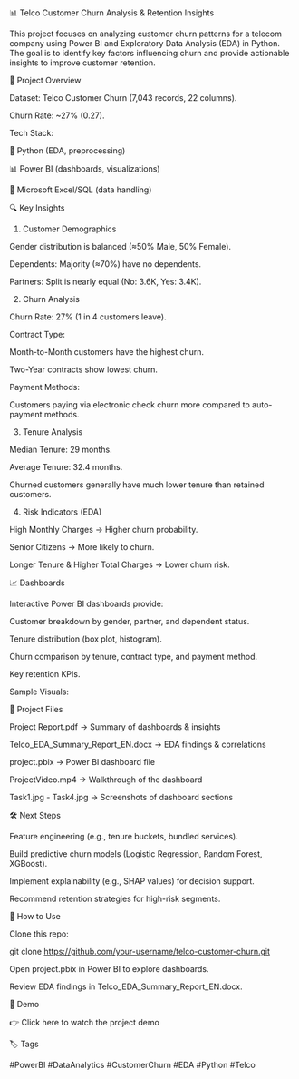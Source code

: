 📊 Telco Customer Churn Analysis & Retention Insights

This project focuses on analyzing customer churn patterns for a telecom company using Power BI and Exploratory Data Analysis (EDA) in Python.
The goal is to identify key factors influencing churn and provide actionable insights to improve customer retention.

🚀 Project Overview

Dataset: Telco Customer Churn (7,043 records, 22 columns).

Churn Rate: ~27% (0.27).

Tech Stack:

🐍 Python (EDA, preprocessing)

📊 Power BI (dashboards, visualizations)

📝 Microsoft Excel/SQL (data handling)

🔍 Key Insights
1. Customer Demographics

Gender distribution is balanced (≈50% Male, 50% Female).

Dependents: Majority (≈70%) have no dependents.

Partners: Split is nearly equal (No: 3.6K, Yes: 3.4K).

2. Churn Analysis

Churn Rate: 27% (1 in 4 customers leave).

Contract Type:

Month-to-Month customers have the highest churn.

Two-Year contracts show lowest churn.

Payment Methods:

Customers paying via electronic check churn more compared to auto-payment methods.

3. Tenure Analysis

Median Tenure: 29 months.

Average Tenure: 32.4 months.

Churned customers generally have much lower tenure than retained customers.

4. Risk Indicators (EDA)

High Monthly Charges → Higher churn probability.

Senior Citizens → More likely to churn.

Longer Tenure & Higher Total Charges → Lower churn risk.

📈 Dashboards

Interactive Power BI dashboards provide:

Customer breakdown by gender, partner, and dependent status.

Tenure distribution (box plot, histogram).

Churn comparison by tenure, contract type, and payment method.

Key retention KPIs.

Sample Visuals:




📂 Project Files

Project Report.pdf → Summary of dashboards & insights

Telco_EDA_Summary_Report_EN.docx → EDA findings & correlations

project.pbix → Power BI dashboard file

ProjectVideo.mp4 → Walkthrough of the dashboard

Task1.jpg - Task4.jpg → Screenshots of dashboard sections

🛠 Next Steps

Feature engineering (e.g., tenure buckets, bundled services).

Build predictive churn models (Logistic Regression, Random Forest, XGBoost).

Implement explainability (e.g., SHAP values) for decision support.

Recommend retention strategies for high-risk segments.

📌 How to Use

Clone this repo:

git clone https://github.com/your-username/telco-customer-churn.git


Open project.pbix in Power BI to explore dashboards.

Review EDA findings in Telco_EDA_Summary_Report_EN.docx.

🎥 Demo

👉 Click here to watch the project demo

🏷 Tags

#PowerBI #DataAnalytics #CustomerChurn #EDA #Python #Telco

